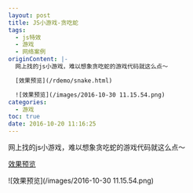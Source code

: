 ```yaml
---
layout: post
title: JS小游戏-贪吃蛇
tags:
  - js特效
  - 游戏
  - 网络案例
originContent: |-
  网上找的js小游戏，难以想象贪吃蛇的游戏代码就这么点～

  [效果预览](/rdemo/snake.html)

  ![效果预览](/images/2016-10-30 11.15.54.png)
categories:
  - 游戏
toc: true
date: 2016-10-20 11:16:25
---
```


网上找的js小游戏，难以想象贪吃蛇的游戏代码就这么点～

[效果预览](/rdemo/snake.html)

![效果预览](/images/2016-10-30 11.15.54.png)